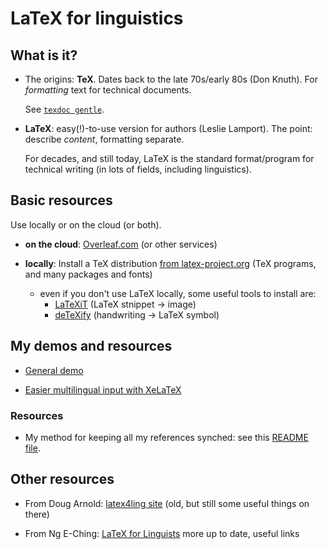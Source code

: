 # LaTeX for linguistics

## What is it?

- The origins: __TeX__. Dates back to the late 70s/early 80s (Don Knuth). For *formatting* text for technical documents.

  See [`texdoc gentle`](https://www.ctan.org/pkg/gentle).

- __LaTeX__: easy(!)-to-use version for authors (Leslie Lamport). The point: describe *content*, formatting separate.

  For decades, and still today, LaTeX is the standard format/program for technical writing (in lots of fields, including linguistics).


## Basic resources

Use locally or on the cloud (or both).

- __on the cloud__: [Overleaf.com](http://overleaf.com) (or other services)
- __locally__: Install a TeX distribution [from latex-project.org](https://www.latex-project.org/get/#tex-distributions) (TeX programs, and many packages and fonts)

  - even if you don't use LaTeX locally, some useful tools to install are:
    - [LaTeXiT](https://www.chachatelier.fr/latexit/) (LaTeX stnippet -> image)
    - [deTeXify](https://detexify.kirelabs.org/classify.html) (handwriting -> LaTeX symbol)



## My demos and resources

- [General demo](https://www.overleaf.com/read/qvdscvjbtjxr)

- [Easier multilingual input with XeLaTeX](https://www.overleaf.com/read/bsdkxhhxzfrh)

### Resources

- My method for keeping all my references synched: see this [README file](https://github.com/postylem/allbib).

## Other resources

- From Doug Arnold: [latex4ling site](https://www1.essex.ac.uk/linguistics/external/clmt/latex4ling/) (old, but still some useful things on there)

- From Ng E-Ching: [LaTeX for Linguists](https://www.eching.org/resources/latex/for-linguistics/) more up to date, useful links








